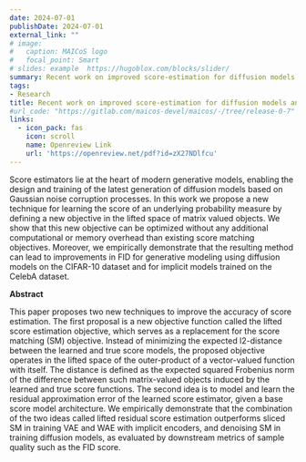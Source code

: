 ```yaml
---
date: 2024-07-01
publishDate: 2024-07-01
external_link: ""
# image:
#   caption: MAICoS logo
#   focal_point: Smart
# slides: example  https://hugoblox.com/blocks/slider/
summary: Recent work on improved score-estimation for diffusion models and implicit models presented at ICML SPIGM Workshop 2024
tags:
- Research
title: Recent work on improved score-estimation for diffusion models and implicit models accepted at ICML SPIGM Workshop 2024!
#url_code: "https://gitlab.com/maicos-devel/maicos/-/tree/release-0-7"
links:
  - icon_pack: fas
    icon: scroll
    name: Openreview Link
    url: 'https://openreview.net/pdf?id=zX27NDlfcu'
---
```

Score estimators lie at the heart of modern generative models, enabling the design and
training of the latest generation of diffusion models based on Gaussian noise corruption
processes.  In this work we propose a new technique for learning the score of an 
underlying probability measure by defining a new objective in the lifted space of matrix
valued objects.  We show that this new objective can be optimized without any additional
computational or memory overhead than existing score matching objectives.  Moreover, we
empirically demonstrate that the resulting method can lead to improvements in FID for
generative modeling using diffusion models on the CIFAR-10 dataset and for implicit
models trained on the CelebA dataset. 

**Abstract**

This paper proposes two new techniques to improve the accuracy of score estimation. The first
proposal is a new objective function called the lifted score estimation objective, which serves as
a replacement for the score matching (SM) objective. Instead of minimizing the expected l2-distance 
between the learned and true score models, the proposed objective operates in the lifted
space of the outer-product of a vector-valued function with itself. The distance is defined as the expected squared Frobenius norm of the difference between such matrix-valued objects induced by the learned and true score functions. The second
idea is to model and learn the residual approximation error of the learned score estimator, given
a base score model architecture. We empirically demonstrate that the combination of the two ideas
called lifted residual score estimation outperforms sliced SM in training VAE and WAE with implicit
encoders, and denoising SM in training diffusion models, as evaluated by downstream metrics of
sample quality such as the FID score.